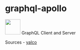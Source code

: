 # graphql-apollo

<img src="https://avatars.githubusercontent.com/u/12972006?s=200&v=4" width=50px heigh=50px> GraphQL Client and Server 

Sources - [yalco](https://yalco.kr)